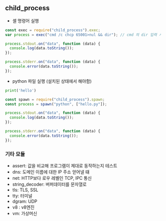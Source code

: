 ## child_process
- 셸 명령어 실행
```js
const exec = require("child_process").exec;
var process = exec("cmd /c chcp 65001>nul && dir"); // cmd 의 dir 입력 시 한글 깨짐으로 수정

process.stdout.on("data", function (data) {
  console.log(data.toString());
});

process.stderr.on("data", function (data) {
  console.error(data.toString());
});
```
- python 파일 실행 (설치된 상태에서 해야함)
```python
print('hello')
```
```js
const spawn = require("child_process").spawn;
const process = spawn("python", ["hello.py"]);

process.stdout.on("data", function (data) {
  console.log(data.toString());
});

process.stderr.on("data", function (data) {
  console.error(data.toString());
});
```
### 기타 모듈
- assert: 값을 비교해 프로그램이 제대로 동작하는지 테스트
- dns: 도메인 이름에 대한 IP 주소 얻어낼 떄
- net: HTTP보다 로우 레벨인 TCP, IPC 통신
- string_decoder: 버퍼데이터를 문자열로
- tls: TLS, SSL
- tty: 터미널
- dgram: UDP
- v8 : v8엔진
- vm: 가상머신